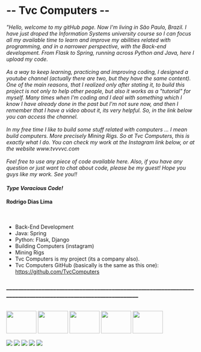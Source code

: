 <h1> -- Tvc Computers --</h1>

<p><em>"Hello, welcome to my gitHub page. Now I'm living in São Paulo, Brazil. I have just droped the Information Systems university course so I can focus all my available time to learn and improve my abilities related with programming, and in a narrower perspective, with the Back-end development. From Flask to Spring, running across Python and Java, here I upload my code. 
<br><br>
As a way to keep learning, practicing and improving coding, I designed a youtube channel (actually there are two, but they have the same content). One of the main reasons, that I realized only after stating it, to build this project is not only to help other people, but also it works as a "tutorial" for myself. Many times when I'm coding and I deal with something which I know I have already done in the past but I'm not sure now, and then I remember that I have a video about it, its very helpful. So, in the link below you can access the channel.
<br><br>
In my free time I like to build some stuff related with computers ... I mean build computers. More precisely Mining Rigs. So at Tvc Computers, this is exactly what I do. You can check my work at the Instagram link below, or at the website www.tvvvvc.com
<br><br>
Feel free to use any piece of code available here. Also, if you have any question or just want to chat about code, please be my guest!
Hope you guys like my work. See you!!</em></p>
<h4><em>Type Voracious Code!</em></h4>
<h4>Rodrigo Dias Lima</h4>

<br>

- Back-End Development
- Java: Spring
- Python: Flask, Django
- Building Computers (instagram)
- Mining Rigs
- Tvc Computers is my project (its a company also).
- Tvc Computers GitHub (basically is the same as this one): https://github.com/TvcComputers

<h3>_____________________________________________________________________________________________________________</h3>

<div style="display: inline_block"><br>
  <a href="https://www.youtube.com/playlist?list=PLHF7bmjmc5dK4z91VhvlfGT_31F1SPxSJ"><img align="center" alt="" height="60" width="80" src="https://cdn.jsdelivr.net/gh/devicons/devicon/icons/java/java-original-wordmark.svg" /></a>
  <img align="center" alt="" height="60" width="80" src="https://cdn.jsdelivr.net/gh/devicons/devicon/icons/python/python-original-wordmark.svg" />
  <img align="center" alt="" height="60" width="80" src="https://cdn.jsdelivr.net/gh/devicons/devicon/icons/flask/flask-original-wordmark.svg" />
  <img align="center" alt="" height="60" width="80" src="https://cdn.jsdelivr.net/gh/devicons/devicon/icons/spring/spring-plain-wordmark.svg" />
  <img align="center" alt="" height="60" width="80" src="https://cdn.jsdelivr.net/gh/devicons/devicon/icons/django/django-original.svg" />
</div>

<br>

<div> 
  <a href="https://www.youtube.com/channel/UC99hYHea_wH84-PEMxl9GpQ/featured"><img src="https://img.shields.io/badge/YouTube-FF0000?style=for-the-badge&logo=youtube&logoColor=white" target="_blank"></a>
  <a href="https://www.instagram.com/tvc_computers/" target="_blank"><img src="https://img.shields.io/badge/-Instagram-%23E4405F?style=for-the-badge&logo=instagram&logoColor=white" target="_blank"></a>
  <a href = "mailto:contato@tvvvvc.com"><img src="https://img.shields.io/badge/-Gmail-%23333?style=for-the-badge&logo=gmail&logoColor=white" target="_blank"></a>
  <a href="https://www.linkedin.com/in/rodrigo-dias-lima-1a0191200/" target="_blank"><img src="https://img.shields.io/badge/-LinkedIn-%230077B5?style=for-the-badge&logo=linkedin&logoColor=white" target="_blank"></a> 
 <a href="https://www.hackerrank.com/rodrigodiaslima1" target=""><img src="https://img.shields.io/static/v1?label=HackerRank&message=rodrigodiaslima1&color=green" target=""></a> 
  
</div>
